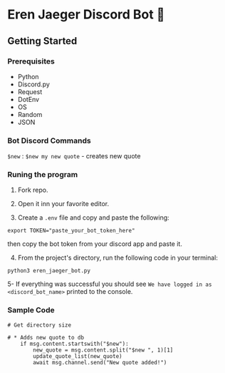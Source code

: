 # Eren Jaeger Discord Bot 🤖

## Getting Started

### Prerequisites

- Python
- Discord.py
- Request
- DotEnv
- OS
- Random
- JSON

### Bot Discord Commands

`$new` :
`$new my new quote` - creates new quote 

### Runing the program

1. Fork repo.

2. Open it inn your favorite editor.

3. Create a `.env` file and copy and paste the following:

`export TOKEN="paste_your_bot_token_here"`

then copy the bot token from your discord app and paste it.

4. From the project's directory, run the following code in your terminal:

```
python3 eren_jaeger_bot.py
```

5- If everything was successful you should see `We have logged in as <discord_bot_name>` printed to the console.

### Sample Code

```
# Get directory size

# * Adds new quote to db
    if msg.content.startswith("$new"):
        new_quote = msg.content.split("$new ", 1)[1]
        update_quote_list(new_quote)
        await msg.channel.send("New quote added!")
```
